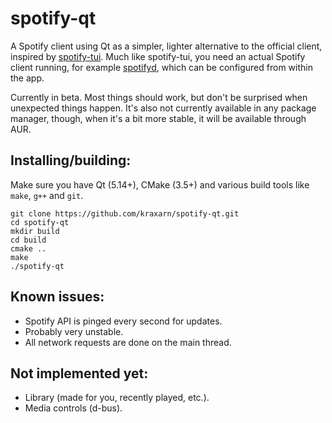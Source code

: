 # spotify-qt
A Spotify client using Qt as a simpler, lighter alternative to the official client, inspired by [spotify-tui](https://github.com/Rigellute/spotify-tui).
Much like spotify-tui, you need an actual Spotify client running, for example [spotifyd](https://github.com/Spotifyd/spotifyd), which can be configured from within the app.

Currently in beta. Most things should work, but don't be surprised when unexpected things happen.
It's also not currently available in any package manager, though, when it's a bit more stable, it will be available through AUR.

## Installing/building:
Make sure you have Qt (5.14+), CMake (3.5+) and various build tools like `make`, `g++` and `git`.
```
git clone https://github.com/kraxarn/spotify-qt.git
cd spotify-qt
mkdir build
cd build
cmake ..
make
./spotify-qt
```

## Known issues:
* Spotify API is pinged every second for updates.
* Probably very unstable.
* All network requests are done on the main thread.

## Not implemented yet:
* Library (made for you, recently played, etc.).
* Media controls (d-bus).